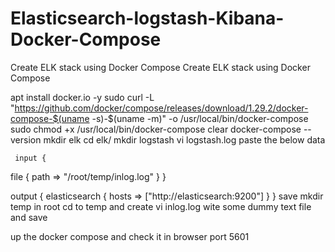 # Elasticsearch-logstash-Kibana-Docker-Compose
Create ELK stack using Docker Compose
Create ELK stack using Docker Compose

 apt install docker.io -y
 sudo curl -L "https://github.com/docker/compose/releases/download/1.29.2/docker-compose-$(uname -s)-$(uname -m)" -o /usr/local/bin/docker-compose
     sudo chmod +x /usr/local/bin/docker-compose
     clear
     docker-compose --version
     mkdir elk
     cd elk/
     mkdir logstash
     vi logstash.log
     paste the below data

     input {
  file {
    path => "/root/temp/inlog.log"
  }
}

output {
  elasticsearch {
    hosts => ["http://elasticsearch:9200"]
  }
}
save
mkdir temp in root cd to temp and create vi inlog.log wite some dummy text file and save

up the docker compose 
and check it in browser port 5601
